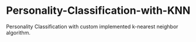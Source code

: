 # Personality-Classification-with-KNN
Personality Classification with custom implemented k-nearest neighbor algorithm.
